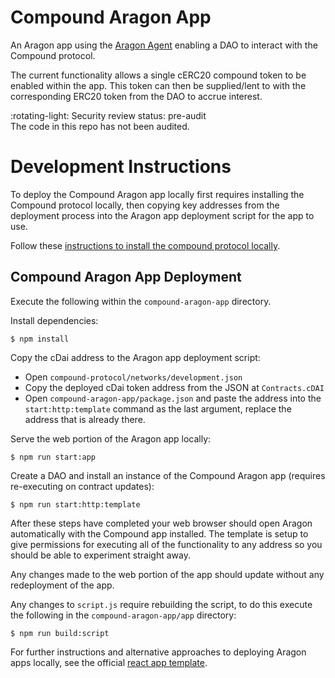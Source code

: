 # Compound Aragon App

An Aragon app using the [Aragon Agent](https://github.com/aragon/aragon-apps/tree/master/apps/agent) enabling a DAO to 
interact with the Compound protocol. 

The current functionality allows a single cERC20 compound token to be enabled within the app. This token can then be supplied/lent 
to with the corresponding ERC20 token from the DAO to accrue interest.

:rotating-light: Security review status: pre-audit  
The code in this repo has not been audited.

# Development Instructions

To deploy the Compound Aragon app locally first requires installing the Compound protocol locally, then copying key 
addresses from the deployment process into the Aragon app deployment script for the app to use. 

Follow these [instructions to install the compound protocol locally](https://github.com/empowerthedao/compound-aragon-app/tree/master/compound-protocol).

## Compound Aragon App Deployment

Execute the following within the `compound-aragon-app` directory.

Install dependencies:
```
$ npm install
```

Copy the cDai address to the Aragon app deployment script:
- Open `compound-protocol/networks/development.json`
- Copy the deployed cDai token address from the JSON at `Contracts.cDAI`  
- Open `compound-aragon-app/package.json` and paste the address into the `start:http:template` command as the last 
argument, replace the address that is already there.   

Serve the web portion of the Aragon app locally:
```
$ npm run start:app
```
Create a DAO and install an instance of the Compound Aragon app (requires re-executing on contract updates):
```
$ npm run start:http:template
```
After these steps have completed your web browser should open Aragon automatically with the Compound app installed. The
template is setup to give permissions for executing all of the functionality to any address so you should be able to
experiment straight away. 

Any changes made to the web portion of the app should update without any redeployment of the app.   

Any changes to `script.js` require rebuilding the script, to do this execute the following in the `compound-aragon-app/app` directory:
```
$ npm run build:script
```

For further instructions and alternative approaches to deploying Aragon apps locally, see the official 
[react app template](https://github.com/aragon/aragon-react-boilerplate).